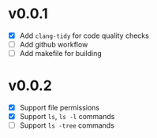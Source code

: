 # v0.0.1

- [X] Add `clang-tidy` for code quality checks
- [ ] Add github workflow
- [ ] Add makefile for building

# v0.0.2

- [X] Support file permissions
- [X] Support `ls`, `ls -l` commands
- [ ] Support `ls -tree` commands
